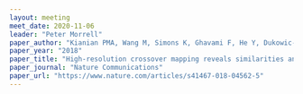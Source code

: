 ```yaml
---
layout: meeting
meet_date: 2020-11-06
leader: "Peter Morrell"
paper_author: "Kianian PMA, Wang M, Simons K, Ghavami F, He Y, Dukowic-Schulze S, Sundararajan A, Sun Q, Pillardy J, Mudge J, Chen C, Kianian SF, Pawlowski WP"
paper_year: "2018"
paper_title: "High-resolution crossover mapping reveals similarities and differences of male and female recombination in maize"
paper_journal: "Nature Communications"
paper_url: "https://www.nature.com/articles/s41467-018-04562-5"
---
```

